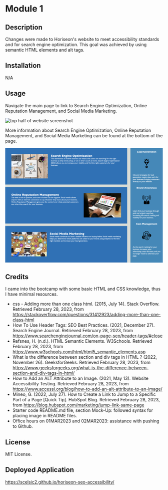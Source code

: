 # Module 1

## Description

Changes were made to Horiseon's website to meet accessibility standards and for search engine optimization.  This goal was achieved by using semantic HTML elements and alt tags.

## Installation

N/A

## Usage

Navigate the main page to link to Search Engine Optimization, Online Reputation Management, and Social Media Marketing.

![top half of website screenshot](./assets/images/website-screenshot1.png)

More information about Search Engine Optimization, Online Reputation Management, and Social Media Marketing can be found at the bottom of the page.

![bottom half of website screenshot](./assets/images/website-screenshot2.png)

## Credits

I came into the bootcamp with some basic HTML and CSS knowledge, thus I have minimal resources.

- css - Adding more than one class html. (2015, July 14). Stack Overflow. Retrieved February 28, 2023, from https://stackoverflow.com/questions/31412923/adding-more-than-one-class-html
- How To Use Header Tags: SEO Best Practices. (2021, December 27). Search Engine Journal. Retrieved February 28, 2023, from https://www.searchenginejournal.com/on-page-seo/header-tags/#close
- Refsnes, H. (n.d.). HTML Semantic Elements. W3Schools. Retrieved February 28, 2023, from https://www.w3schools.com/html/html5_semantic_elements.asp
- What is the difference between section and div tags in HTML ? (2022, November 26). GeeksforGeeks. Retrieved February 28, 2023, from https://www.geeksforgeeks.org/what-is-the-difference-between-section-and-div-tags-in-html/
- How to Add an ALT Attribute to an Image. (2021, May 13). Website Accessibility Testing. Retrieved February 28, 2023, from https://www.accessi.org/blog/how-to-add-an-alt-attribute-to-an-image/
- Mineo, G. (2022, July 27). How to Create a Link to Jump to a Specific Part of a Page [Quick Tip]. HubSpot Blog. Retrieved February 28, 2023, from https://blog.hubspot.com/marketing/jump-link-same-page
- Starter code README.md file, section Mock-Up: followed syntax for placing image in README files.
- Office hours on 01MAR2023 and 02MAR2023: assistance with pushing to Github.

## License

MIT License.

## Deployed Application
https://scelsic2.github.io/horiseon-seo-accessibility/